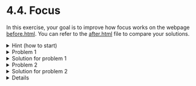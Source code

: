 # 4.4. Focus

In this exercise, your goal is to improve how focus works on the webpage [before.html](./before.html). You can refer to the [after.html](after.html) file to compare your solutions.

<details>
<summary>Hint (how to start)</summary>

Try using the keyboard to navigate through the page.

</details>

<details>
<summary>Problem 1</summary>

Focusable elements don’t have an outline or a visual indicator when they receive focus. This makes it hard for keyboard users to know where they are on the page.

</details>
<details>
<summary>Solution for problem 1</summary>

In the `<style>` block, remove the `outline: none;` property.

</details>

<details>
<summary>Problem 2</summary>

Visual order is modified vis CSS. The focus order follows the structure of the DOM tree. If CSS changes this order, it can confuse keyboard users.

</details>
<details>
<summary>Solution for problem 2</summary>

Remove the `order` property from the CSS. Using the `order` property can cause the visual order to not match the logical order, making navigation harder. Learn more on [MDN](https://developer.mozilla.org/en-US/docs/Web/CSS/CSS_flexible_box_layout/Ordering_flex_items#the_order_property_and_accessibility).

</details>

<details>

<details>
<summary>Problem 3</summary>

When the side menu is hidden, the focus can still go there because it’s still part of the DOM tree.

</details>
<details>
<summary>Solution for problem 3</summary>

Here are two possible solutions:

1. Using the [`inert`](https://developer.mozilla.org/en-US/docs/Web/HTML/Global_attributes/inert) attribute
   ```js
   hamburger.addEventListener("click", () => {
       ...
       sideMenu.inert = !sideMenu.classList.contains("active");
   });
   ```
2. Use `display: none` instead of moving the menu off-screen with `left: -...`. Note that this will disable the animation.
   ```css
   .side-menu {
       ...
       display: none;
   }
   .side-menu.active {
       display: block;
   }
   ```

</details>

## Resources

- [WCAG 2.4.7 Focus Visible](https://www.w3.org/WAI/WCAG21/Understanding/focus-visible)
- [WCAG 2.4.3 Focus Order](https://www.w3.org/WAI/WCAG21/Understanding/focus-order.html)
- [Accessibility of CSS order - MDN](https://developer.mozilla.org/en-US/docs/Web/CSS/order#accessibility)
- [`intert`](https://developer.mozilla.org/en-US/docs/Web/HTML/Global_attributes/inert)
